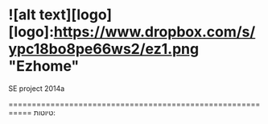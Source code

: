 
![alt text][logo]
[logo]:https://www.dropbox.com/s/ypc18bo8pe66ws2/ez1.png "Ezhome"
======

SE project 2014a 

===========================================================
טיוטות:


